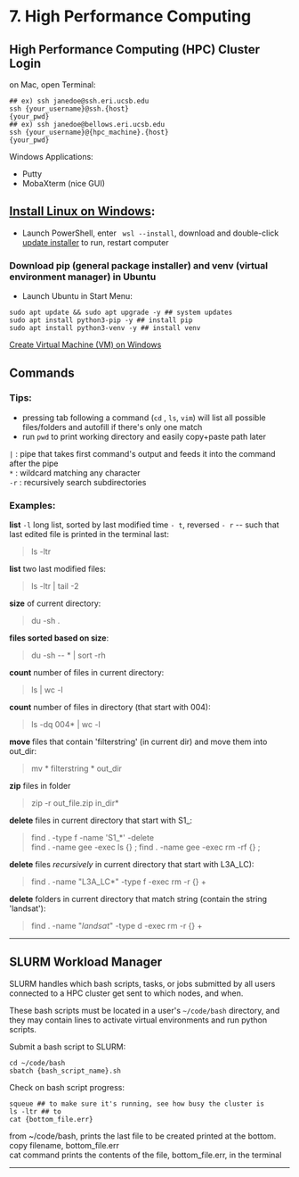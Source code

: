 # 7. High Performance Computing   
## High Performance Computing (HPC) Cluster Login   

on Mac, open Terminal:

~~~
## ex) ssh janedoe@ssh.eri.ucsb.edu  
ssh {your_username}@ssh.{host}
{your_pwd}   
## ex) ssh janedoe@bellows.eri.ucsb.edu  
ssh {your_username}@{hpc_machine}.{host}
{your_pwd}   
~~~

Windows Applications:  
* Putty  
* MobaXterm (nice GUI)  


## [Install Linux on Windows](https://learn.microsoft.com/en-us/windows/wsl/install): 
- Launch PowerShell, enter ``` wsl --install```, download and double-click [update installer](https://learn.microsoft.com/en-us/windows/wsl/install-manual#step-4---download-the-linux-kernel-update-package) to run, restart computer  

### Download pip (general package installer) and venv (virtual environment manager) in Ubuntu 
- Launch Ubuntu in Start Menu:  
~~~
sudo apt update && sudo apt upgrade -y ## system updates 
sudo apt install python3-pip -y ## install pip 
sudo apt install python3-venv -y ## install venv 

~~~

[Create Virtual Machine (VM) on Windows](https://techcommunity.microsoft.com/t5/educator-developer-blog/step-by-step-how-to-create-a-windows-11-vm-on-hyper-v-via/ba-p/3754100)




## Commands   

### Tips:   

- pressing tab following a command (```cd``` , ```ls```, ```vim```) will list all possible files/folders and autofill if there's only one match 
- run ```pwd``` to print working directory and easily copy+paste path later

```|```   : pipe that takes first command's output and feeds it into the command after the pipe  
```*``` : wildcard matching any character  
```-r``` : recursively search subdirectories

### Examples: 
<b>list</b> ```-l``` long list, sorted by last modified time ```- t```, reversed ```- r``` --  such that last edited file is printed in the terminal last:  
> ls -ltr  

<b>list</b> two last modified files:  
> ls -ltr | tail -2

<b>size</b> of current directory:  
> du -sh .

<b>files sorted based on size</b>:  
> du -sh -- * | sort -rh  

<b>count</b> number of files in current directory:  
> ls | wc -l  

<b>count</b> number of files in directory (that start with 004):   
> ls -dq 004* | wc -l 

<b>move </b> files that contain 'filterstring' (in current dir) and move them into out_dir:  
> mv * filterstring * out_dir  

<b>zip</b> files in folder  
> zip -r out_file.zip in_dir*

<b>delete</b> files in current directory that start with S1_:  
> find . -type f -name 'S1_*' -delete  
> find . -name gee -exec ls {} \;
> find . -name gee -exec rm -rf {} \;  

<b>delete</b> files <i>recursively</i> in current directory that start with L3A_LC):   
> find . -name "L3A_LC*" -type f -exec rm -r {} +

<b>delete</b> folders in current directory that match string (contain the string 'landsat'):  
> find . -name "*landsat*" -type d -exec rm -r {} +

---




## SLURM Workload Manager
SLURM handles which bash scripts, tasks, or jobs submitted by all users connected to a HPC cluster get sent to which nodes, and when.

These bash scripts must be located in a user's ```~/code/bash``` directory, and they may contain lines to activate virtual environments and run python scripts.  

Submit a bash script to SLURM: 
~~~
cd ~/code/bash 
sbatch {bash_script_name}.sh
~~~

Check on bash script progress:
~~~
squeue ## to make sure it's running, see how busy the cluster is    
ls -ltr ## to    
cat {bottom_file.err} 
~~~
from ~/code/bash, prints the last file to be created printed at the bottom.   
copy filename, bottom_file.err   
cat command prints the contents of the file, bottom_file.err, in the terminal        



---

